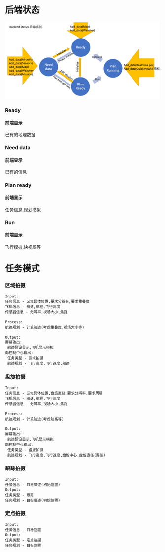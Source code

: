 # 后端状态
![](figures/backend_status.png)

### Ready
#### 前端显示
已有的地理数据
### Need data
#### 前端显示
已有的信息
### Plan ready
#### 前端显示
任务信息,规划模拟
### Run
#### 前端显示
飞行模拟,快视图等

# 任务模式
### 区域拍摄  
```
Input:  
任务信息 - 区域具体位置,要求分辨率,要求重叠度  
飞机信息 - 航速,航程,飞行高度  
传感器信息 - 分辨率,视场大小,焦距  
  
Process:  
航迹规划 - 计算航迹(考虑重叠度,视场大小等)  
  
Output:  
屏幕输出:  
 航迹预设显示,飞机显示模拟  
向控制中心输出:  
 任务类型 - 区域拍摄
 航迹规划 - 飞行高度,飞行速度,航迹  
```
  
### 盘旋拍摄  
```
Input:  
任务信息 - 区域具体位置,盘旋直径,要求分辨率,要求周期  
飞机信息 - 航速,航程,飞行高度  
传感器信息 - 分辨率,视场大小,焦距  
  
Process:  
航迹规划 - 计算航迹(考虑航高等)  
  
Output:  
屏幕输出:  
 航迹预设显示,飞机显示模拟  
向控制中心输出:  
 任务类型 - 盘旋拍摄
 航迹规划 - 飞行高度,飞行速度,盘旋中心,盘旋直径(路径)  
```
### 跟踪拍摄  
```
Input:
任务信息 - 目标描述(初始位置)
Output:  
任务类型 - 跟踪
任务规划 - 目标描述(初始位置)
```

### 定点拍摄  
```
Input:
任务信息 - 目标位置
Output:  
任务类型 - 定点拍摄
任务规划 - 目标位置
```
